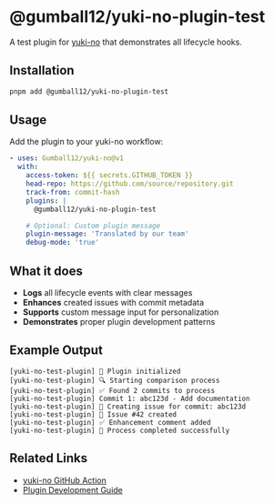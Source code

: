# @gumball12/yuki-no-plugin-test

A test plugin for [yuki-no](https://github.com/Gumball12/yuki-no) that demonstrates all lifecycle hooks.

## Installation

```bash
pnpm add @gumball12/yuki-no-plugin-test
```

## Usage

Add the plugin to your yuki-no workflow:

```yaml
- uses: Gumball12/yuki-no@v1
  with:
    access-token: ${{ secrets.GITHUB_TOKEN }}
    head-repo: https://github.com/source/repository.git
    track-from: commit-hash
    plugins: |
      @gumball12/yuki-no-plugin-test

    # Optional: Custom plugin message
    plugin-message: 'Translated by our team'
    debug-mode: 'true'
```

## What it does

- **Logs** all lifecycle events with clear messages
- **Enhances** created issues with commit metadata
- **Supports** custom message input for personalization
- **Demonstrates** proper plugin development patterns

## Example Output

```
[yuki-no-test-plugin] 🚀 Plugin initialized
[yuki-no-test-plugin] 🔍 Starting comparison process
[yuki-no-test-plugin] ✅ Found 2 commits to process
[yuki-no-test-plugin] Commit 1: abc123d - Add documentation
[yuki-no-test-plugin] 📝 Creating issue for commit: abc123d
[yuki-no-test-plugin] 🎉 Issue #42 created
[yuki-no-test-plugin] ✅ Enhancement comment added
[yuki-no-test-plugin] 🏁 Process completed successfully
```

## Related Links

- [yuki-no GitHub Action](https://github.com/Gumball12/yuki-no)
- [Plugin Development Guide](https://github.com/Gumball12/yuki-no/blob/main/PLUGINS.md)
